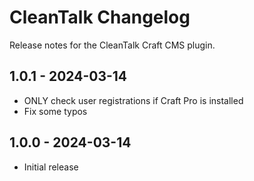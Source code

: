 # CleanTalk Changelog

Release notes for the CleanTalk Craft CMS plugin.

## 1.0.1 - 2024-03-14
- ONLY check user registrations if Craft Pro is installed
- Fix some typos

## 1.0.0 - 2024-03-14
- Initial release